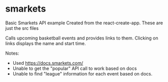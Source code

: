 # smarkets
Basic Smarkets API example
Created from the react-create-app. These are just the src files

Calls upcoming basketball events and provides links to them.
Clicking on links displays the name and start time.

Notes:
- Used https://docs.smarkets.com/
- Unable to get the "popular" API call to work based on docs
- Unable to find "league" information for each event based on docs. 
